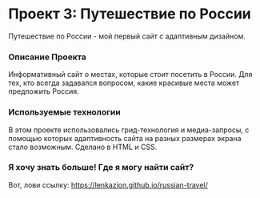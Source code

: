 # Проект 3: Путешествие по России

Путешествие по России - мой первый сайт с адаптивным дизайном.

### Описание Проекта

Информативный сайт о местах, которые стоит посетить в России. Для тех, кто всегда задавался вопросом, какие красивые места может предложить Россия.

### Используемые технологии

В этом проекте использовались грид-технология и медиа-запросы, с помощью которых адаптивность сайта на разных размерах экрана стало возможным. Сделано в HTML и CSS.

### Я хочу знать больше! Где я могу найти сайт?

Вот, лови ссылку: https://lenkazion.github.io/russian-travel/

